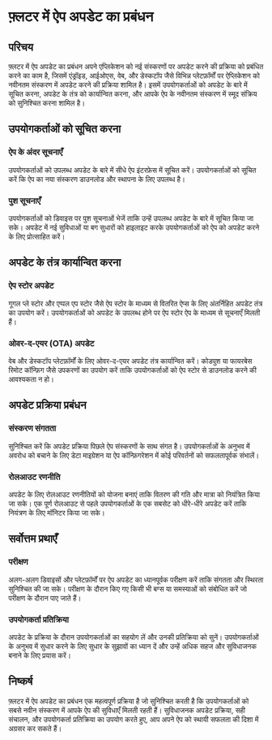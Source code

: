 # फ़्लटर में ऐप अपडेट का प्रबंधन

## परिचय

फ़्लटर में ऐप अपडेट का प्रबंधन अपने एप्लिकेशन को नई संस्करणों पर अपडेट करने की प्रक्रिया को प्रबंधित करने का काम है, जिसमें एंड्रॉइड, आईओएस, वेब, और डेस्कटॉप जैसे विभिन्न प्लेटफ़ॉर्मों पर ऐप्लिकेशन को नवीनतम संस्करण में अपडेट करने की प्रक्रिया शामिल है। इसमें उपयोगकर्ताओं को अपडेट के बारे में सूचित करना, अपडेट के तंत्र को कार्यान्वित करना, और आपके ऐप के नवीनतम संस्करण में स्मूद संक्रिय को सुनिश्चित करना शामिल है।

## उपयोगकर्ताओं को सूचित करना

### ऐप के अंदर सूचनाएँ

उपयोगकर्ताओं को उपलब्ध अपडेट के बारे में सीधे ऐप इंटरफ़ेस में सूचित करें। उपयोगकर्ताओं को सूचित करें कि ऐप का नया संस्करण डाउनलोड और स्थापना के लिए उपलब्ध है।

### पुश सूचनाएँ

उपयोगकर्ताओं को डिवाइस पर पुश सूचनाओं भेजें ताकि उन्हें उपलब्ध अपडेट के बारे में सूचित किया जा सके। अपडेट में नई सुविधाओं या बग सुधारों को हाइलाइट करके उपयोगकर्ताओं को ऐप को अपडेट करने के लिए प्रोत्साहित करें।

## अपडेट के तंत्र कार्यान्वित करना

### ऐप स्टोर अपडेट

गूगल प्ले स्टोर और एप्पल एप स्टोर जैसे ऐप स्टोर के माध्यम से वितरित ऐप्स के लिए अंतर्निहित अपडेट तंत्र का उपयोग करें। उपयोगकर्ताओं को अपडेट के उपलब्ध होने पर ऐप स्टोर ऐप के माध्यम से सूचनाएँ मिलती हैं।

### ओवर-द-एयर (OTA) अपडेट

वेब और डेस्कटॉप प्लेटफ़ॉर्मों के लिए ओवर-द-एयर अपडेट तंत्र कार्यान्वित करें। कोडपुश या फायरबेस रिमोट कॉन्फ़िग जैसे उपकरणों का उपयोग करें ताकि उपयोगकर्ताओं को ऐप स्टोर से डाउनलोड करने की आवश्यकता न हो।

## अपडेट प्रक्रिया प्रबंधन

### संस्करण संगतता

सुनिश्चित करें कि अपडेट प्रक्रिया पिछले ऐप संस्करणों के साथ संगत है। उपयोगकर्ताओं के अनुभव में अवरोध को बचाने के लिए डेटा माइग्रेशन या ऐप कॉन्फ़िगरेशन में कोई परिवर्तनों को सफलतापूर्वक संभालें।

### रोलआउट रणनीति

अपडेट के लिए रोलआउट रणनीतियों को योजना बनाएं ताकि वितरण की गति और मात्रा को नियंत्रित किया जा सके। एक पूर्ण रोलआउट से पहले उपयोगकर्ताओं के एक सबसेट को धीरे-धीरे अपडेट करें ताकि नियंत्रण के लिए मॉनिटर किया जा सके।

## सर्वोत्तम प्रथाएँ

### परीक्षण

अलग-अलग डिवाइसों और प्लेटफ़ॉर्मों पर ऐप अपडेट का ध्यानपूर्वक परीक्षण करें ताकि संगतता और स्थिरता सुनिश्चित की जा सके। परीक्षण के दौरान किए गए किसी भी बग्स या समस्याओं को संबोधित करें जो परीक्षण के दौरान पाए जाते हैं।

### उपयोगकर्ता प्रतिक्रिया

अपडेट के प्रक्रिया के दौरान उपयोगकर्ताओं का सहयोग लें और उनकी प्रतिक्रिया को सुनें। उपयोगकर्ताओं के अनुभव में सुधार करने के लिए सुधार के सुझावों का ध्यान दें और उन्हें अधिक सहज और सुविधाजनक बनाने के लिए प्रयास करें।

## निष्कर्ष

फ़्लटर में ऐप अपडेट का प्रबंधन एक महत्वपूर्ण प्रक्रिया है जो सुनिश्चित करती है कि उपयोगकर्ताओं को सबसे नवीन संस्करण में आपके ऐप की सुविधाएँ मिलती रहती हैं। सुविधाजनक अपडेट प्रक्रिया, सही संचालन, और उपयोगकर्ता प्रतिक्रिया का उपयोग करते हुए, आप अपने ऐप को स्थायी सफलता की दिशा में अग्रसर कर सकते हैं।

